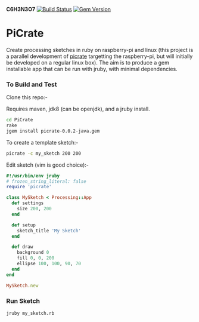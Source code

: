 __C6H3N3O7__ [![Build Status](https://travis-ci.org/ruby-processing/PiCrate.svg?branch=master)](https://travis-ci.org/ruby-processing/PiCrate) 
[![Gem Version](https://badge.fury.io/rb/picrate.svg)](https://badge.fury.io/rb/picrate)

# PiCrate
Create processing sketches in ruby on raspberry-pi and linux (this project is a parallel development of [picrate][picrate] targetting the raspberry-pi, but will initially be developed on a regular linux box). The aim is to produce a gem installable app that can be run with jruby, with minimal dependencies.

### To Build and Test ###

Clone this repo:-

Requires maven, jdk8 (can be openjdk), and a jruby install.

```bash
cd PiCrate
rake
jgem install picrate-0.0.2-java.gem
```
To create a template sketch:-
```bash
picrate -c my_sketch 200 200
```
Edit sketch (vim is good choice):-
```ruby
#!/usr/bin/env jruby
# frozen_string_literal: false
require 'picrate'

class MySketch < Processing::App
  def settings
    size 200, 200
  end

  def setup
    sketch_title 'My Sketch'
  end

  def draw
    background 0
    fill 0, 0, 200
    ellipse 100, 100, 90, 70
  end
end

MySketch.new
```
### Run Sketch ###
```bash
jruby my_sketch.rb
```


[picrate]:https://ruby-processing.github.io/picrate/
